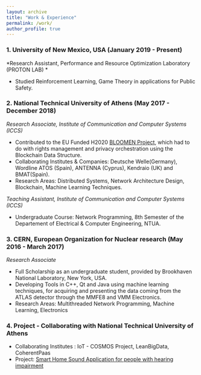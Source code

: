 ```yaml
---
layout: archive
title: "Work & Experience"
permalink: /work/
author_profile: true
---
```


### 1. University of New Mexico, USA (January 2019 - Present)
*Research Assistant, Performance and Resource Optimization Laboratory (PROTON LAB) *
- Studied Reinforcement Learning, Game Theory in applications for Public Safety.

### 2. National Technical University of Athens (May 2017 - December 2018)
*Research Associate, Institute of Communication and Computer Systems (ICCS)*
- Contributed to the EU Funded H2020 [BLOOMEN Project](http://bloomen.io), which had to do with rights management and privacy   orchestration using the Blockchain Data Structure.
- Collaborating Institutes & Companies: Deutsche Welle(Germany), Wordline ATOS (Spain), ANTENNA (Cyprus), Kendraio (UK) and BMAT(Spain).
- Research Areas: Distributed Systems, Network Architecture Design, Blockchain, Machine Learning Techniques.

*Teaching Assistant, Institute of Communication and Computer Systems (ICCS)*
- Undergraduate Course: Network Programming, 8th Semester of the Departement of Electrical & Computer Engineering, NTUA.

### 3. CERN, European Organization for Nuclear research (May 2016 - March 2017)
*Research Associate*
- Full Scholarship as an undergraduate student, provided by Brookhaven National Laboratory, New York, USA.
- Developing Tools in C++, Qt and Java using machine learning techniques, for acquiring and presenting the data coming from the ATLAS detector through the MMFE8 and VMM Electronics.
- Research Areas: Multithreaded Network Programming, Machine Learning, Electronics

### 4. Project - Collaborating with National Technical University of Athens
- Collaborating Institutes : IoT - COSMOS Project, LeanBigData, CoherentPaas
- Project: [Smart Home Sound Application for people with hearing impairment](http://iot-cosmos.eu/node/2061)

